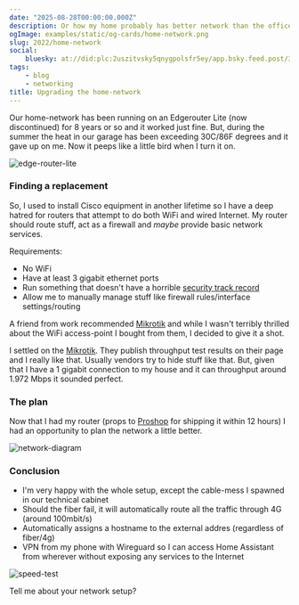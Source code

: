 ```yaml
---
date: "2025-08-28T00:00:00.000Z"
description: Or how my home probably has better network than the office.
ogImage: examples/static/og-cards/home-network.png
slug: 2022/home-network
social:
    bluesky: at://did:plc:2uszitvsky5qnygpolsfr5ey/app.bsky.feed.post/3lxqx7nx4zs2h
tags:
    - blog
    - networking
title: Upgrading the home-network
---
```

Our home-network has been running on an Edgerouter Lite (now discontinued) for 8 years or so and it worked just fine. But, during the summer the heat in our garage has been exceeding 30C/86F degrees and it gave up on me. Now it peeps like a little bird when I turn it on.

![edge-router-lite](edge-router-lite-borked.png)

### Finding a replacement

So, I used to install Cisco equipment in another lifetime so I have a deep hatred for routers that attempt to do both WiFi and wired Internet. My router should route stuff, act as a firewall and _maybe_ provide basic network services.

Requirements:

- No WiFi
- Have at least 3 gigabit ethernet ports
- Run something that doesn't have a horrible [security track record](https://www.cvedetails.com/vulnerability-list.php?vendor_id=12508&product_id=23641)
- Allow me to manually manage stuff like firewall rules/interface settings/routing

A friend from work recommended [Mikrotik](https://mikrotik.com) and while I wasn't terribly thrilled about the WiFi access-point I bought from them, I decided to give it a shot.

I settled on the [Mikrotik](https://mikrotik.com/product/RB750Gr3). They publish throughput test results on their page and I really like that. Usually vendors try to hide stuff like that. But, given that I have a 1 gigabit connection to my house and it can throughput around 1.972 Mbps it sounded perfect.

### The plan

Now that I had my router (props to [Proshop](https://www.proshop.dk) for shipping it within 12 hours) I had an opportunity to plan the network a little better.

![network-diagram](network-architecture.png)

### Conclusion

- I'm very happy with the whole setup, except the cable-mess I spawned in our technical cabinet
- Should the fiber fail, it will automatically route all the traffic through 4G (around 100mbit/s)
- Automatically assigns a hostname to the external addres (regardless of fiber/4g)
- VPN from my phone with Wireguard so I can access Home Assistant from wherever without exposing any services to the Internet

![speed-test](speed-test.png)

Tell me about your network setup?
